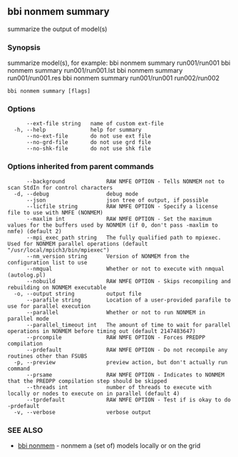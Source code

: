 ## bbi nonmem summary

summarize the output of model(s)

### Synopsis

summarize model(s), for example:
bbi nonmem summary run001/run001
bbi nonmem summary run001/run001.lst
bbi nonmem summary run001/run001.res
bbi nonmem summary run001/run001 run002/run002
 

```
bbi nonmem summary [flags]
```

### Options

```
      --ext-file string   name of custom ext-file
  -h, --help              help for summary
      --no-ext-file       do not use ext file
      --no-grd-file       do not use grd file
      --no-shk-file       do not use shk file
```

### Options inherited from parent commands

```
      --background             RAW NMFE OPTION - Tells NONMEM not to scan StdIn for control characters
  -d, --debug                  debug mode
      --json                   json tree of output, if possible
      --licfile string         RAW NMFE OPTION - Specify a license file to use with NMFE (NONMEM)
      --maxlim int             RAW NMFE OPTION - Set the maximum values for the buffers used by NONMEM (if 0, don't pass -maxlim to nmfe) (default 2)
      --mpi_exec_path string   The fully qualified path to mpiexec. Used for NONMEM parallel operations (default "/usr/local/mpich3/bin/mpiexec")
      --nm_version string      Version of NONMEM from the configuration list to use
      --nmqual                 Whether or not to execute with nmqual (autolog.pl)
      --nobuild                RAW NMFE OPTION - Skips recompiling and rebuilding on NONMEM executable
  -o, --output string          output file
      --parafile string        Location of a user-provided parafile to use for parallel execution
      --parallel               Whether or not to run NONMEM in parallel mode
      --parallel_timeout int   The amount of time to wait for parallel operations in NONMEM before timing out (default 2147483647)
      --prcompile              RAW NMFE OPTION - Forces PREDPP compilation
      --prdefault              RAW NMFE OPTION - Do not recompile any routines other than FSUBS
  -p, --preview                preview action, but don't actually run command
      --prsame                 RAW NMFE OPTION - Indicates to NONMEM that the PREDPP compilation step should be skipped
      --threads int            number of threads to execute with locally or nodes to execute on in parallel (default 4)
      --tprdefault             RAW NMFE OPTION - Test if is okay to do -prdefault
  -v, --verbose                verbose output
```

### SEE ALSO

* [bbi nonmem](bbi_nonmem.md)	 - nonmem a (set of) models locally or on the grid


